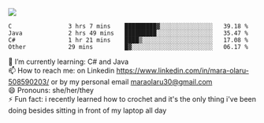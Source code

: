 

 <img align="center" src="https://github-readme-stats.vercel.app/api?username=MaraxD&theme=github_dark&show_icons=true&count_private=true"/>
 <br/>

<!--START_SECTION:waka-->

```text
C                3 hrs 7 mins    █████████▓░░░░░░░░░░░░░░░   39.18 %
Java             2 hrs 49 mins   █████████░░░░░░░░░░░░░░░░   35.47 %
C#               1 hr 21 mins    ████▒░░░░░░░░░░░░░░░░░░░░   17.08 %
Other            29 mins         █▓░░░░░░░░░░░░░░░░░░░░░░░   06.17 %
```

<!--END_SECTION:waka-->
<!--[![willianrod's wakatime stats](https://github-readme-stats.vercel.app/api/wakatime?username=MaraxD)](https://github.com/anuraghazra/github-readme-stats)-->

🌱 I’m currently learning: C# and Java <br/>
📫 How to reach me: on Linkedin https://www.linkedin.com/in/mara-olaru-508590203/ or by my personal email maraolaru30@gmail.com <br/>
😄 Pronouns: she/her/they <br/>
⚡ Fun fact: i recently learned how to crochet and it's the only thing i've been doing besides sitting in front of my laptop all day <br/>
 
